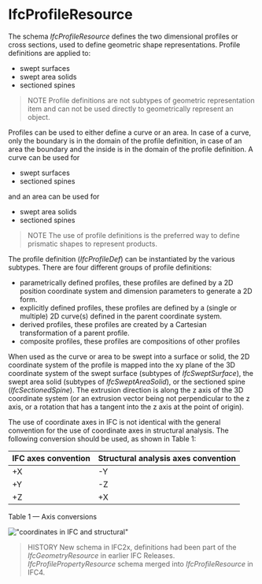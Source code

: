 IfcProfileResource
==================

The schema _IfcProfileResource_ defines the two dimensional profiles or cross sections, used to define geometric shape representations. Profile definitions are applied to:

* swept surfaces
* swept area solids
* sectioned spines

> NOTE  Profile definitions are not subtypes of geometric representation item and can not be used directly to geometrically represent an object.

Profiles can be used to either define a curve or an area. In case of a curve, only the boundary is in the domain of the profile definition, in case of an area the boundary and the inside is in the domain of the profile definition. A curve can be used for

* swept surfaces
* sectioned spines

and an area can be used for

* swept area solids
* sectioned spines

> NOTE  The use of profile definitions is the preferred way to define prismatic shapes to represent products.

The profile definition (_IfcProfileDef_) can be instantiated by the various subtypes. There are four different groups of profile definitions:

* parametrically defined profiles, these profiles are defined by a 2D position coordinate system and dimension parameters to generate a 2D form.
* explicitly defined profiles, these profiles are defined by a (single or multiple) 2D curve(s) defined in the parent coordinate system.
* derived profiles, these profiles are created by a Cartesian transformation of a parent profile.
* composite profiles, these profiles are compositions of other profiles

When used as the curve or area to be swept into a surface or solid, the 2D coordinate system of the profile is mapped into the xy plane of the 3D coordinate system of the swept surface (subtypes of _IfcSweptSurface_), the swept area solid (subtypes of _IfcSweptAreaSolid_), or the sectioned spine (_IfcSectionedSpine_). The extrusion direction is along the z axis of the 3D coordinate system (or an extrusion vector being not perpendicular to the z axis, or a rotation that has a tangent into the z axis at the point of origin).

The use of coordinate axes in IFC is not identical with the general convention for the use of coordinate axes in structural analysis. The following conversion should be used, as shown in Table 1:

|IFC axes convention|Structural analysis axes convention|
|--- |--- |
|+X|-Y|
|+Y|-Z|
|+Z|+X|

Table 1 &mdash; Axis conversions

!["coordinates in IFC and structural"](../../../../figures/ifcprofileresource-coordinatesystem.gif "Figure 1 &mdash; Profile coordinate system")

> HISTORY  New schema in IFC2x, definitions had been part of the _IfcGeometryResource_ in earlier IFC Releases. _IfcProfilePropertyResource_ schema merged into _IfcProfileResource_ in IFC4.
